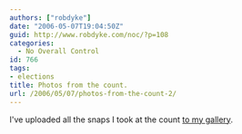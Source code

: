 ```yaml
---
authors: ["robdyke"]
date: "2006-05-07T19:04:50Z"
guid: http://www.robdyke.com/noc/?p=108
categories:
  - No Overall Control
id: 766
tags:
- elections
title: Photos from the count.
url: /2006/05/07/photos-from-the-count-2/
---
```

I've uploaded all the snaps I took at the count [to my gallery](http://www.robdyke.com/gallery2/main.php?g2_view=core.ShowItem&#38;g2_itemId=122&#38;g2_navId=x5cc3ae11 "robdyke.com image gallery").